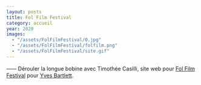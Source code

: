 ```yaml
---
layout: posts
title: Fol Film Festival
category: accueil
year: 2020
images:
  - "/assets/FolFilmFestival/0.jpg"
  - "/assets/FolFilmFestival/folfilm.png"
  - "/assets/FolFilmFestival/site.gif"
---
```


⸺ Dérouler la longue bobine avec Timothée Casilli, site web pour [Fol Film Festival][1] pour [Yves Bartlett][2].

[1]: https://www.folfilmfestival.com/
[2]: https://yvesbartlett.com/
